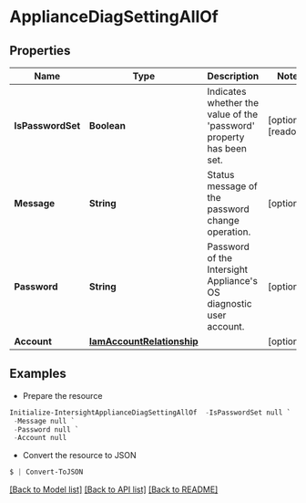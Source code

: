 # ApplianceDiagSettingAllOf
## Properties

Name | Type | Description | Notes
------------ | ------------- | ------------- | -------------
**IsPasswordSet** | **Boolean** | Indicates whether the value of the &#39;password&#39; property has been set. | [optional] [readonly] 
**Message** | **String** | Status message of the password change operation. | [optional] 
**Password** | **String** | Password of the Intersight Appliance&#39;s OS diagnostic user account. | [optional] 
**Account** | [**IamAccountRelationship**](IamAccountRelationship.md) |  | [optional] 

## Examples

- Prepare the resource
```powershell
Initialize-IntersightApplianceDiagSettingAllOf  -IsPasswordSet null `
 -Message null `
 -Password null `
 -Account null
```

- Convert the resource to JSON
```powershell
$ | Convert-ToJSON
```

[[Back to Model list]](../README.md#documentation-for-models) [[Back to API list]](../README.md#documentation-for-api-endpoints) [[Back to README]](../README.md)

